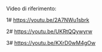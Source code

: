 Video di riferimento:

1#
https://youtu.be/2A7NWu1sbrk

2#
https://youtu.be/UKRtQQywyrw

3#
https://youtu.be/KXrD0wM4gOw
